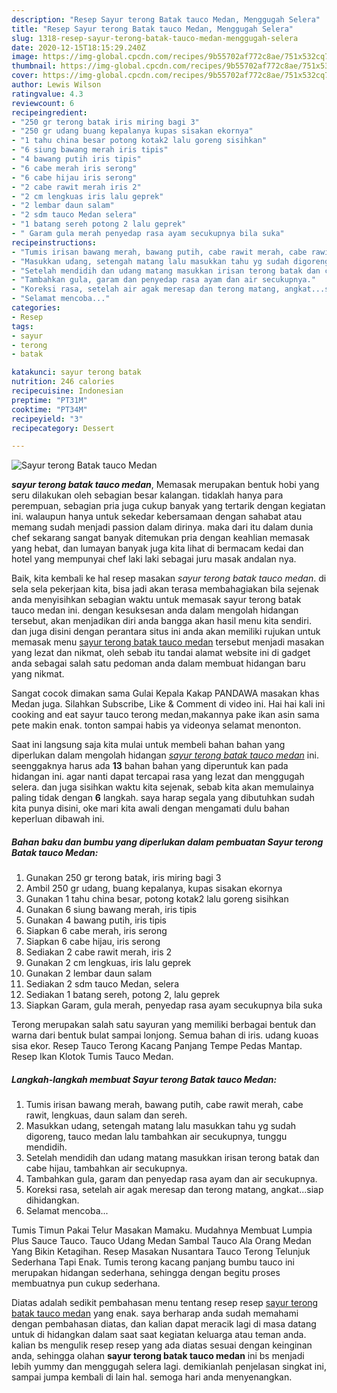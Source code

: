 ```yaml
---
description: "Resep Sayur terong Batak tauco Medan, Menggugah Selera"
title: "Resep Sayur terong Batak tauco Medan, Menggugah Selera"
slug: 1318-resep-sayur-terong-batak-tauco-medan-menggugah-selera
date: 2020-12-15T18:15:29.240Z
image: https://img-global.cpcdn.com/recipes/9b55702af772c8ae/751x532cq70/sayur-terong-batak-tauco-medan-foto-resep-utama.jpg
thumbnail: https://img-global.cpcdn.com/recipes/9b55702af772c8ae/751x532cq70/sayur-terong-batak-tauco-medan-foto-resep-utama.jpg
cover: https://img-global.cpcdn.com/recipes/9b55702af772c8ae/751x532cq70/sayur-terong-batak-tauco-medan-foto-resep-utama.jpg
author: Lewis Wilson
ratingvalue: 4.3
reviewcount: 6
recipeingredient:
- "250 gr terong batak iris miring bagi 3"
- "250 gr udang buang kepalanya kupas sisakan ekornya"
- "1 tahu china besar potong kotak2 lalu goreng sisihkan"
- "6 siung bawang merah iris tipis"
- "4 bawang putih iris tipis"
- "6 cabe merah iris serong"
- "6 cabe hijau iris serong"
- "2 cabe rawit merah iris 2"
- "2 cm lengkuas iris lalu geprek"
- "2 lembar daun salam"
- "2 sdm tauco Medan selera"
- "1 batang sereh potong 2 lalu geprek"
- " Garam gula merah penyedap rasa ayam secukupnya bila suka"
recipeinstructions:
- "Tumis irisan bawang merah, bawang putih, cabe rawit merah, cabe rawit, lengkuas, daun salam dan sereh."
- "Masukkan udang, setengah matang lalu masukkan tahu yg sudah digoreng, tauco medan lalu tambahkan air secukupnya, tunggu mendidih."
- "Setelah mendidih dan udang matang masukkan irisan terong batak dan cabe hijau, tambahkan air secukupnya."
- "Tambahkan gula, garam dan penyedap rasa ayam dan air secukupnya."
- "Koreksi rasa, setelah air agak meresap dan terong matang, angkat...siap dihidangkan."
- "Selamat mencoba..."
categories:
- Resep
tags:
- sayur
- terong
- batak

katakunci: sayur terong batak 
nutrition: 246 calories
recipecuisine: Indonesian
preptime: "PT31M"
cooktime: "PT34M"
recipeyield: "3"
recipecategory: Dessert

---
```



![Sayur terong Batak tauco Medan](https://img-global.cpcdn.com/recipes/9b55702af772c8ae/751x532cq70/sayur-terong-batak-tauco-medan-foto-resep-utama.jpg)

<b><i>sayur terong batak tauco medan</i></b>, Memasak merupakan bentuk hobi yang seru dilakukan oleh sebagian besar kalangan. tidaklah hanya para perempuan, sebagian pria juga cukup banyak yang tertarik dengan kegiatan ini. walaupun hanya untuk sekedar kebersamaan dengan sahabat atau memang sudah menjadi passion dalam dirinya. maka dari itu dalam dunia chef sekarang sangat banyak ditemukan pria dengan keahlian memasak yang hebat, dan lumayan banyak juga kita lihat di bermacam kedai dan hotel yang mempunyai chef laki laki sebagai juru masak andalan nya.

Baik, kita kembali ke hal resep masakan <i>sayur terong batak tauco medan</i>. di sela sela pekerjaan kita, bisa jadi akan terasa membahagiakan bila sejenak anda menyisihkan sebagian waktu untuk memasak sayur terong batak tauco medan ini. dengan kesuksesan anda dalam mengolah hidangan tersebut, akan menjadikan diri anda bangga akan hasil menu kita sendiri. dan juga disini dengan perantara situs ini anda akan memiliki rujukan untuk memasak menu <u>sayur terong batak tauco medan</u> tersebut menjadi masakan yang lezat dan nikmat, oleh sebab itu tandai alamat website ini di gadget anda sebagai salah satu pedoman anda dalam membuat hidangan baru yang nikmat.

Sangat cocok dimakan sama Gulai Kepala Kakap PANDAWA masakan khas Medan juga. Silahkan Subscribe, Like &amp; Comment di video ini. Hai hai kali ini cooking and eat sayur tauco terong medan,makannya pake ikan asin sama pete makin enak. tonton sampai habis ya videonya selamat menonton.


Saat ini langsung saja kita mulai untuk membeli bahan bahan yang diperlukan dalam mengolah hidangan <u><i>sayur terong batak tauco medan</i></u> ini. seenggaknya harus ada <b>13</b> bahan bahan yang diperuntuk kan pada hidangan ini. agar nanti dapat tercapai rasa yang lezat dan menggugah selera. dan juga sisihkan waktu kita sejenak, sebab kita akan memulainya paling tidak dengan <b>6</b> langkah. saya harap segala yang dibutuhkan sudah kita punya disini, oke mari kita awali dengan mengamati dulu bahan keperluan dibawah ini.

<!--inarticleads1-->

##### Bahan baku dan bumbu yang diperlukan dalam pembuatan Sayur terong Batak tauco Medan:

1. Gunakan 250 gr terong batak, iris miring bagi 3
1. Ambil 250 gr udang, buang kepalanya, kupas sisakan ekornya
1. Gunakan 1 tahu china besar, potong kotak2 lalu goreng sisihkan
1. Gunakan 6 siung bawang merah, iris tipis
1. Gunakan 4 bawang putih, iris tipis
1. Siapkan 6 cabe merah, iris serong
1. Siapkan 6 cabe hijau, iris serong
1. Sediakan 2 cabe rawit merah, iris 2
1. Gunakan 2 cm lengkuas, iris lalu geprek
1. Gunakan 2 lembar daun salam
1. Sediakan 2 sdm tauco Medan, selera
1. Sediakan 1 batang sereh, potong 2, lalu geprek
1. Siapkan  Garam, gula merah, penyedap rasa ayam secukupnya bila suka


Terong merupakan salah satu sayuran yang memiliki berbagai bentuk dan warna dari bentuk bulat sampai lonjong. Semua bahan di iris. udang kuoas sisa ekor. Resep Tauco Terong Kacang Panjang Tempe Pedas Mantap. Resep Ikan Klotok Tumis Tauco Medan. 

<!--inarticleads2-->

##### Langkah-langkah membuat Sayur terong Batak tauco Medan:

1. Tumis irisan bawang merah, bawang putih, cabe rawit merah, cabe rawit, lengkuas, daun salam dan sereh.
1. Masukkan udang, setengah matang lalu masukkan tahu yg sudah digoreng, tauco medan lalu tambahkan air secukupnya, tunggu mendidih.
1. Setelah mendidih dan udang matang masukkan irisan terong batak dan cabe hijau, tambahkan air secukupnya.
1. Tambahkan gula, garam dan penyedap rasa ayam dan air secukupnya.
1. Koreksi rasa, setelah air agak meresap dan terong matang, angkat...siap dihidangkan.
1. Selamat mencoba...


Tumis Timun Pakai Telur Masakan Mamaku. Mudahnya Membuat Lumpia Plus Sauce Tauco. Tauco Udang Medan Sambal Tauco Ala Orang Medan Yang Bikin Ketagihan. Resep Masakan Nusantara Tauco Terong Telunjuk Sederhana Tapi Enak. Tumis terong kacang panjang bumbu tauco ini merupakan hidangan sederhana, sehingga dengan begitu proses membuatnya pun cukup sederhana. 

Diatas adalah sedikit pembahasan menu tentang resep resep <u>sayur terong batak tauco medan</u> yang enak. saya berharap anda sudah memahami dengan pembahasan diatas, dan kalian dapat meracik lagi di masa datang untuk di hidangkan dalam saat saat kegiatan keluarga atau teman anda. kalian bs mengulik resep resep yang ada diatas sesuai dengan keinginan anda, sehingga olahan <b>sayur terong batak tauco medan</b> ini bs menjadi lebih yummy dan menggugah selera lagi. demikianlah penjelasan singkat ini, sampai jumpa kembali di lain hal. semoga hari anda menyenangkan.
